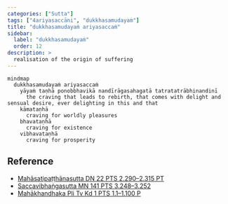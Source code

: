 ```yaml
---
categories: ["Sutta"]
tags: ["4ariyasaccāni", "dukkhasamudayaṁ"]
title: "dukkhasamudayaṁ ariyasaccaṁ"
sidebar:
  label: "dukkhasamudayaṁ"
  order: 12
description: >
  realisation of the origin of suffering
---
```


```mermaid
mindmap
  dukkhasamudayaṁ ariyasaccaṁ
    yāyaṁ taṇhā ponobbhavikā nandīrāgasahagatā tatratatrābhinandinī
      the craving that leads to rebirth, that comes with delight and sensual desire, ever delighting in this and that
    kāmataṇhā
      craving for worldly pleasures
    bhavataṇhā
      craving for existence
    vibhavataṇhā
      craving for prosperity
```

## Reference

- [Mahāsatipaṭṭhānasutta DN 22 PTS 2.290–2.315 PT](https://suttacentral.net/dn22)
- [Saccavibhaṅgasutta MN 141 PTS 3.248–3.252](https://suttacentral.net/mn141)
- [Mahākhandhaka Pli Tv Kd 1 PTS 1.1–1.100 P](https://suttacentral.net/pli-tv-kd1)